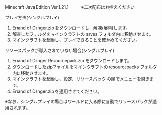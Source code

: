 Minecraft Java Edition Ver.1.21.1　　　※二次配布はお控えください

プレイ方法(シングルプレイ)  
1. Errand of Danger.zip をダウンロードし、解凍(展開)します。
2. 解凍したフォルダをマインクラフトの saves フォルダ内に移動させます。
3. マインクラフトを起動し、プレイできることを確かめてください。

リソースパックが導入されていない場合(シングルプレイ)
1. Errand of Danger Resourcepack.zip をダウンロードします。
2. ダウンロードしたzipファイルをマインクラフトの resourcepacks フォルダ内に移動させます。
3. マインクラフトを起動し、設定、リソースパック の順でメニューを開きます。
4. Errand of Danger.zip を適用させてください。

※なお、シングルプレイの場合はワールドに入る際に自動でリソースパックが適用されます。
